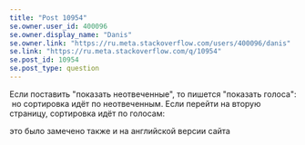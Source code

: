 ```yaml
---
title: "Post 10954"
se.owner.user_id: 400096
se.owner.display_name: "Danis"
se.owner.link: "https://ru.meta.stackoverflow.com/users/400096/danis"
se.link: "https://ru.meta.stackoverflow.com/q/10954"
se.post_id: 10954
se.post_type: question
---
```

<p>Если поставить &quot;показать неотвеченные&quot;, то пишется &quot;показать голоса&quot;:
<a href="https://i.stack.imgur.com/QnyMb.jpg" rel="nofollow noreferrer"><img src="https://i.stack.imgur.com/QnyMb.jpg" alt="" /></a>
но сортировка идёт по неотвеченным. Если перейти на вторую страницу, сортировка идёт по голосам:
<a href="https://i.stack.imgur.com/hrEMe.jpg" rel="nofollow noreferrer"><img src="https://i.stack.imgur.com/hrEMe.jpg" alt="" /></a></p>
<p>это было замечено также и на английской версии сайта</p>
